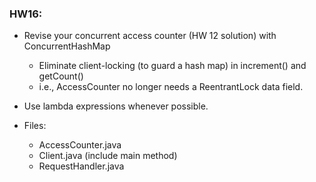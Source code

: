 ### HW16:

* Revise your concurrent access counter (HW 12 solution) with ConcurrentHashMap
    * Eliminate client-locking (to guard a hash map) in increment() and getCount()
    * i.e., AccessCounter no longer needs a ReentrantLock data field.
* Use lambda expressions whenever possible.

* Files:
    * AccessCounter.java
    * Client.java (include main method)
    * RequestHandler.java